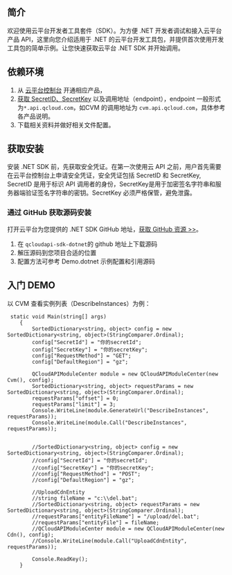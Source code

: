 
## 简介
欢迎使用云平台开发者工具套件（SDK）。为方便 .NET 开发者调试和接入云平台产品 API，这里向您介绍适用于 .NET 的云平台开发工具包，并提供首次使用开发工具包的简单示例。让您快速获取云平台 .NET SDK 并开始调用。

## 依赖环境
1. 从 [云平台控制台](http://console.tce.fsphere.c) 开通相应产品，
2. [获取 SecretID、SecretKey](http://console.tcecqpoc.fsphere.cn/capi) 以及调用地址（endpoint），endpoint 一般形式为`*.api.qcloud.com`，如CVM 的调用地址为 `cvm.api.qcloud.com`，具体参考各产品说明。
3. 下载相关资料并做好相关文件配置。

## 获取安装
安装 .NET SDK 前，先获取安全凭证。在第一次使用云 API 之前，用户首先需要在云平台控制台上申请安全凭证，安全凭证包括 SecretID 和 SecretKey, SecretID 是用于标识 API 调用者的身份，SecretKey是用于加密签名字符串和服务器端验证签名字符串的密钥。SecretKey 必须严格保管，避免泄露。


### 通过 GitHub 获取源码安装
打开云平台为您提供的 .NET SDK GitHub 地址，[获取 GitHub 资源 >>](http://github.com/QcloudApi/qcloudapi-sdk-dotnet)。
1. 在 `qcloudapi-sdk-dotnet`的 github 地址上下载源码
2. 解压源码到您项目合适的位置
3. 配置方法可参考 Demo.dotnet 示例配置和引用源码

## 入门 DEMO
以 CVM 查看实例列表（DescribeInstances）为例：
```
 static void Main(string[] args)
    {
        SortedDictionary<string, object> config = new SortedDictionary<string, object>(StringComparer.Ordinal);
        config["SecretId"] = "你的secretId";
        config["SecretKey"] = "你的secretKey";
        config["RequestMethod"] = "GET";
        config["DefaultRegion"] = "gz";

        QCloudAPIModuleCenter module = new QCloudAPIModuleCenter(new Cvm(), config);
        SortedDictionary<string, object> requestParams = new SortedDictionary<string, object>(StringComparer.Ordinal);
        requestParams["offset"] = 0;
        requestParams["limit"] = 3;
        Console.WriteLine(module.GenerateUrl("DescribeInstances", requestParams));
        Console.WriteLine(module.Call("DescribeInstances", requestParams));


        //SortedDictionary<string, object> config = new SortedDictionary<string, object>(StringComparer.Ordinal);
        //config["SecretId"] = "你的secretId";
        //config["SecretKey"] = "你的secretKey";
        //config["RequestMethod"] = "POST";
        //config["DefaultRegion"] = "gz";

        //UploadCdnEntity
        //string fileName = "c:\\del.bat";
        //SortedDictionary<string, object> requestParams = new SortedDictionary<string, object>(StringComparer.Ordinal);
        //requestParams["entityFileName"] = "/upload/del.bat";
        //requestParams["entityFile"] = fileName;
        //QCloudAPIModuleCenter module = new QCloudAPIModuleCenter(new Cdn(), config);
        //Console.WriteLine(module.Call("UploadCdnEntity", requestParams));

        Console.ReadKey();
    }
```
